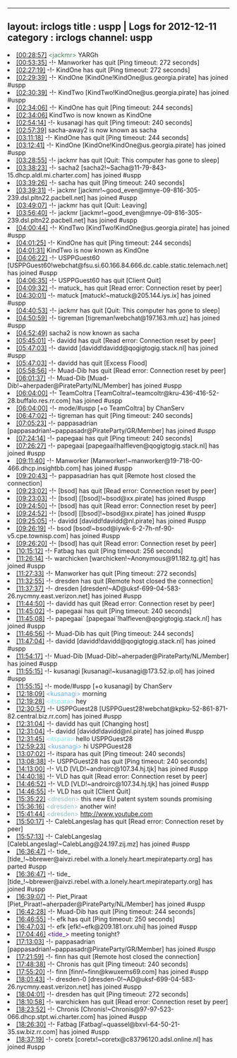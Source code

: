 
---
layout: irclogs
title : uspp | Logs for 2012-12-11
category : irclogs
channel: uspp
---
<li class="logitem"><a href="#00:28:57" name="00:28:57" class="time">[00:28:57]</a> <span class="person" style="color:#487959">&lt;jackmr&gt;</span> YARGh </li>
<li class="logitem"><a href="#00:53:35" name="00:53:35" class="time">[00:53:35]</a> -!- <span class="quit">Manworker</span> has quit [Ping timeout: 272 seconds] </li>
<li class="logitem"><a href="#02:27:19" name="02:27:19" class="time">[02:27:19]</a> -!- <span class="quit">KindOne</span> has quit [Ping timeout: 272 seconds] </li>
<li class="logitem"><a href="#02:29:39" name="02:29:39" class="time">[02:29:39]</a> -!- <span class="join">KindOne</span> [KindOne!KindOne@us.georgia.pirate] has joined #uspp </li>
<li class="logitem"><a href="#02:30:39" name="02:30:39" class="time">[02:30:39]</a> -!- <span class="join">KindTwo</span> [KindTwo!KindOne@us.georgia.pirate] has joined #uspp </li>
<li class="logitem"><a href="#02:34:06" name="02:34:06" class="time">[02:34:06]</a> -!- <span class="quit">KindOne</span> has quit [Ping timeout: 244 seconds] </li>
<li class="logitem"><a href="#02:34:06" name="02:34:06" class="time">[02:34:06]</a> <span class="nick">KindTwo</span> is now known as <span class="nick">KindOne</span> </li>
<li class="logitem"><a href="#02:54:14" name="02:54:14" class="time">[02:54:14]</a> -!- <span class="quit">kusanagi</span> has quit [Ping timeout: 240 seconds] </li>
<li class="logitem"><a href="#02:57:39" name="02:57:39" class="time">[02:57:39]</a> <span class="nick">sacha-away2</span> is now known as <span class="nick">sacha</span> </li>
<li class="logitem"><a href="#03:11:18" name="03:11:18" class="time">[03:11:18]</a> -!- <span class="quit">KindOne</span> has quit [Ping timeout: 244 seconds] </li>
<li class="logitem"><a href="#03:12:41" name="03:12:41" class="time">[03:12:41]</a> -!- <span class="join">KindOne</span> [KindOne!KindOne@us.georgia.pirate] has joined #uspp </li>
<li class="logitem"><a href="#03:28:55" name="03:28:55" class="time">[03:28:55]</a> -!- <span class="quit">jackmr</span> has quit [Quit: This computer has gone to sleep] </li>
<li class="logitem"><a href="#03:38:23" name="03:38:23" class="time">[03:38:23]</a> -!- <span class="join">sacha2</span> [sacha2!~Sacha@11-79-843-15.dhcp.aldl.mi.charter.com] has joined #uspp </li>
<li class="logitem"><a href="#03:39:26" name="03:39:26" class="time">[03:39:26]</a> -!- <span class="quit">sacha</span> has quit [Ping timeout: 240 seconds] </li>
<li class="logitem"><a href="#03:39:31" name="03:39:31" class="time">[03:39:31]</a> -!- <span class="join">jackmr</span> [jackmr!~good_even@mnye-09-816-305-239.dsl.pltn22.pacbell.net] has joined #uspp </li>
<li class="logitem"><a href="#03:49:07" name="03:49:07" class="time">[03:49:07]</a> -!- <span class="quit">jackmr</span> has quit [Quit: Leaving] </li>
<li class="logitem"><a href="#03:56:40" name="03:56:40" class="time">[03:56:40]</a> -!- <span class="join">jackmr</span> [jackmr!~good_even@mnye-09-816-305-239.dsl.pltn22.pacbell.net] has joined #uspp </li>
<li class="logitem"><a href="#04:00:44" name="04:00:44" class="time">[04:00:44]</a> -!- <span class="join">KindTwo</span> [KindTwo!KindOne@us.georgia.pirate] has joined #uspp </li>
<li class="logitem"><a href="#04:01:25" name="04:01:25" class="time">[04:01:25]</a> -!- <span class="quit">KindOne</span> has quit [Ping timeout: 244 seconds] </li>
<li class="logitem"><a href="#04:01:31" name="04:01:31" class="time">[04:01:31]</a> <span class="nick">KindTwo</span> is now known as <span class="nick">KindOne</span> </li>
<li class="logitem"><a href="#04:06:22" name="04:06:22" class="time">[04:06:22]</a> -!- <span class="join">USPPGuest60</span> [USPPGuest60!webchat@fsu.si.60.166.84.666.dc.cable.static.telemach.net] has joined #uspp </li>
<li class="logitem"><a href="#04:06:35" name="04:06:35" class="time">[04:06:35]</a> -!- <span class="quit">USPPGuest60</span> has quit [Client Quit] </li>
<li class="logitem"><a href="#04:09:32" name="04:09:32" class="time">[04:09:32]</a> -!- <span class="quit">matuck_</span> has quit [Read error: Connection reset by peer] </li>
<li class="logitem"><a href="#04:30:01" name="04:30:01" class="time">[04:30:01]</a> -!- <span class="join">matuck</span> [matuck!~matuck@205.144.iys.ix] has joined #uspp </li>
<li class="logitem"><a href="#04:40:53" name="04:40:53" class="time">[04:40:53]</a> -!- <span class="quit">jackmr</span> has quit [Quit: This computer has gone to sleep] </li>
<li class="logitem"><a href="#04:50:59" name="04:50:59" class="time">[04:50:59]</a> -!- <span class="join">tigreman</span> [tigreman!webchat@197.163.mh.uz] has joined #uspp </li>
<li class="logitem"><a href="#04:52:49" name="04:52:49" class="time">[04:52:49]</a> <span class="nick">sacha2</span> is now known as <span class="nick">sacha</span> </li>
<li class="logitem"><a href="#05:45:01" name="05:45:01" class="time">[05:45:01]</a> -!- <span class="quit">davidd</span> has quit [Read error: Connection reset by peer] </li>
<li class="logitem"><a href="#05:47:03" name="05:47:03" class="time">[05:47:03]</a> -!- <span class="join">davidd</span> [davidd!davidd@qogigtogig.stack.nl] has joined #uspp </li>
<li class="logitem"><a href="#05:47:03" name="05:47:03" class="time">[05:47:03]</a> -!- <span class="quit">davidd</span> has quit [Excess Flood] </li>
<li class="logitem"><a href="#05:58:56" name="05:58:56" class="time">[05:58:56]</a> -!- <span class="quit">Muad-Dib</span> has quit [Read error: Connection reset by peer] </li>
<li class="logitem"><a href="#06:01:37" name="06:01:37" class="time">[06:01:37]</a> -!- <span class="join">Muad-Dib</span> [Muad-Dib!~aherpader@PirateParty/NL/Member] has joined #uspp </li>
<li class="logitem"><a href="#06:04:00" name="06:04:00" class="time">[06:04:00]</a> -!- <span class="join">TeamColtra</span> [TeamColtra!~teamcoltr@kru-436-416-52-28.buffalo.res.rr.com] has joined #uspp </li>
<li class="logitem"><a href="#06:04:00" name="06:04:00" class="time">[06:04:00]</a> -!- mode/<span class="mode">#uspp</span> [+o TeamColtra] by ChanServ </li>
<li class="logitem"><a href="#06:47:02" name="06:47:02" class="time">[06:47:02]</a> -!- <span class="quit">tigreman</span> has quit [Ping timeout: 240 seconds] </li>
<li class="logitem"><a href="#07:05:23" name="07:05:23" class="time">[07:05:23]</a> -!- <span class="join">pappasadrian</span> [pappasadrian!~pappasadr@PirateParty/GR/Member] has joined #uspp </li>
<li class="logitem"><a href="#07:24:14" name="07:24:14" class="time">[07:24:14]</a> -!- <span class="quit">papegaai</span> has quit [Ping timeout: 240 seconds] </li>
<li class="logitem"><a href="#07:26:27" name="07:26:27" class="time">[07:26:27]</a> -!- <span class="join">papegaai</span> [papegaai!halfleven@qogigtogig.stack.nl] has joined #uspp </li>
<li class="logitem"><a href="#09:11:40" name="09:11:40" class="time">[09:11:40]</a> -!- <span class="join">Manworker</span> [Manworker!~manworker@19-718-00-466.dhcp.insightbb.com] has joined #uspp </li>
<li class="logitem"><a href="#09:20:43" name="09:20:43" class="time">[09:20:43]</a> -!- <span class="quit">pappasadrian</span> has quit [Remote host closed the connection] </li>
<li class="logitem"><a href="#09:23:02" name="09:23:02" class="time">[09:23:02]</a> -!- <span class="quit">[bsod]</span> has quit [Read error: Connection reset by peer] </li>
<li class="logitem"><a href="#09:23:03" name="09:23:03" class="time">[09:23:03]</a> -!- <span class="join">[bsod]</span> [[bsod]!~bsod@xx.pirate] has joined #uspp </li>
<li class="logitem"><a href="#09:24:50" name="09:24:50" class="time">[09:24:50]</a> -!- <span class="quit">[bsod]</span> has quit [Read error: Connection reset by peer] </li>
<li class="logitem"><a href="#09:24:52" name="09:24:52" class="time">[09:24:52]</a> -!- <span class="join">[bsod]</span> [[bsod]!~bsod@xx.pirate] has joined #uspp </li>
<li class="logitem"><a href="#09:25:05" name="09:25:05" class="time">[09:25:05]</a> -!- <span class="join">davidd</span> [davidd!davidd@nl.pirate] has joined #uspp </li>
<li class="logitem"><a href="#09:26:19" name="09:26:19" class="time">[09:26:19]</a> -!- <span class="join">bsod</span> [bsod!~bsod@iywk-6-2-7h-nf-90-v5.cpe.townisp.com] has joined #uspp </li>
<li class="logitem"><a href="#09:26:20" name="09:26:20" class="time">[09:26:20]</a> -!- <span class="quit">[bsod]</span> has quit [Read error: Connection reset by peer] </li>
<li class="logitem"><a href="#10:15:12" name="10:15:12" class="time">[10:15:12]</a> -!- <span class="quit">Fatbag</span> has quit [Ping timeout: 256 seconds] </li>
<li class="logitem"><a href="#11:26:14" name="11:26:14" class="time">[11:26:14]</a> -!- <span class="join">warchicken</span> [warchicken!~Anonymous@91.182.tg.git] has joined #uspp </li>
<li class="logitem"><a href="#11:27:33" name="11:27:33" class="time">[11:27:33]</a> -!- <span class="quit">Manworker</span> has quit [Ping timeout: 272 seconds] </li>
<li class="logitem"><a href="#11:32:55" name="11:32:55" class="time">[11:32:55]</a> -!- <span class="quit">dresden</span> has quit [Remote host closed the connection] </li>
<li class="logitem"><a href="#11:37:37" name="11:37:37" class="time">[11:37:37]</a> -!- <span class="join">dresden</span> [dresden!~AD@uksf-699-04-583-26.nycmny.east.verizon.net] has joined #uspp </li>
<li class="logitem"><a href="#11:44:50" name="11:44:50" class="time">[11:44:50]</a> -!- <span class="quit">davidd</span> has quit [Read error: Connection reset by peer] </li>
<li class="logitem"><a href="#11:45:02" name="11:45:02" class="time">[11:45:02]</a> -!- <span class="quit">papegaai</span> has quit [Ping timeout: 240 seconds] </li>
<li class="logitem"><a href="#11:45:08" name="11:45:08" class="time">[11:45:08]</a> -!- <span class="join">papegaai`</span> [papegaai`!halfleven@qogigtogig.stack.nl] has joined #uspp </li>
<li class="logitem"><a href="#11:46:56" name="11:46:56" class="time">[11:46:56]</a> -!- <span class="quit">Muad-Dib</span> has quit [Ping timeout: 244 seconds] </li>
<li class="logitem"><a href="#11:47:04" name="11:47:04" class="time">[11:47:04]</a> -!- <span class="join">davidd</span> [davidd!davidd@qogigtogig.stack.nl] has joined #uspp </li>
<li class="logitem"><a href="#11:54:17" name="11:54:17" class="time">[11:54:17]</a> -!- <span class="join">Muad-Dib</span> [Muad-Dib!~aherpader@PirateParty/NL/Member] has joined #uspp </li>
<li class="logitem"><a href="#11:55:15" name="11:55:15" class="time">[11:55:15]</a> -!- <span class="join">kusanagi</span> [kusanagi!~kusanagi@173.52.ip.ol] has joined #uspp </li>
<li class="logitem"><a href="#11:55:15" name="11:55:15" class="time">[11:55:15]</a> -!- mode/<span class="mode">#uspp</span> [+o kusanagi] by ChanServ </li>
<li class="logitem"><a href="#12:18:09" name="12:18:09" class="time">[12:18:09]</a> <span class="person" style="color:#6aace3">&lt;kusanagi&gt;</span> morning </li>
<li class="logitem"><a href="#12:19:28" name="12:19:28" class="time">[12:19:28]</a> <span class="person" style="color:#7deee6">&lt;itspara&gt;</span> hey </li>
<li class="logitem"><a href="#12:30:57" name="12:30:57" class="time">[12:30:57]</a> -!- <span class="join">USPPGuest28</span> [USPPGuest28!webchat@kpku-52-861-871-82.central.biz.rr.com] has joined #uspp </li>
<li class="logitem"><a href="#12:31:04" name="12:31:04" class="time">[12:31:04]</a> -!- <span class="quit">davidd</span> has quit [Changing host] </li>
<li class="logitem"><a href="#12:31:04" name="12:31:04" class="time">[12:31:04]</a> -!- <span class="join">davidd</span> [davidd!davidd@nl.pirate] has joined #uspp </li>
<li class="logitem"><a href="#12:31:45" name="12:31:45" class="time">[12:31:45]</a> <span class="person" style="color:#7deee6">&lt;itspara&gt;</span> hello USPPGuest28  </li>
<li class="logitem"><a href="#12:59:23" name="12:59:23" class="time">[12:59:23]</a> <span class="person" style="color:#6aace3">&lt;kusanagi&gt;</span> hi USPPGuest28  </li>
<li class="logitem"><a href="#13:07:02" name="13:07:02" class="time">[13:07:02]</a> -!- <span class="quit">itspara</span> has quit [Ping timeout: 240 seconds] </li>
<li class="logitem"><a href="#13:08:38" name="13:08:38" class="time">[13:08:38]</a> -!- <span class="quit">USPPGuest28</span> has quit [Ping timeout: 240 seconds] </li>
<li class="logitem"><a href="#14:13:00" name="14:13:00" class="time">[14:13:00]</a> -!- <span class="join">VLD</span> [VLD!~androirc@107.34.hj.tjk] has joined #uspp </li>
<li class="logitem"><a href="#14:40:18" name="14:40:18" class="time">[14:40:18]</a> -!- <span class="quit">VLD</span> has quit [Read error: Connection reset by peer] </li>
<li class="logitem"><a href="#14:46:52" name="14:46:52" class="time">[14:46:52]</a> -!- <span class="join">VLD</span> [VLD!~androirc@107.34.hj.tjk] has joined #uspp </li>
<li class="logitem"><a href="#14:46:55" name="14:46:55" class="time">[14:46:55]</a> -!- <span class="quit">VLD</span> has quit [Client Quit] </li>
<li class="logitem"><a href="#15:35:22" name="15:35:22" class="time">[15:35:22]</a> <span class="person" style="color:#90bebd">&lt;dresden&gt;</span> this new EU patent system sounds promising </li>
<li class="logitem"><a href="#15:36:16" name="15:36:16" class="time">[15:36:16]</a> <span class="person" style="color:#90bebd">&lt;dresden&gt;</span> another win! </li>
<li class="logitem"><a href="#15:41:44" name="15:41:44" class="time">[15:41:44]</a> <span class="person" style="color:#90bebd">&lt;dresden&gt;</span> <a href="http://www.youtube.com/watch?v=73GC20qqOws&amp;feature=youtu.be" target="_blank">http://www.youtube.com</a> </li>
<li class="logitem"><a href="#15:50:17" name="15:50:17" class="time">[15:50:17]</a> -!- <span class="quit">CalebLangeslag</span> has quit [Read error: Connection reset by peer] </li>
<li class="logitem"><a href="#15:57:13" name="15:57:13" class="time">[15:57:13]</a> -!- <span class="join">CalebLangeslag</span> [CalebLangeslag!~CalebLang@24.197.zij.mz] has joined #uspp </li>
<li class="logitem"><a href="#16:36:47" name="16:36:47" class="time">[16:36:47]</a> -!- <span class="part">tide_</span> [tide_!~bbrewer@aivzi.rebel.with.a.lonely.heart.mepirateparty.org] has parted #uspp </li>
<li class="logitem"><a href="#16:36:47" name="16:36:47" class="time">[16:36:47]</a> -!- <span class="join">tide_</span> [tide_!~bbrewer@aivzi.rebel.with.a.lonely.heart.mepirateparty.org] has joined #uspp </li>
<li class="logitem"><a href="#16:39:07" name="16:39:07" class="time">[16:39:07]</a> -!- <span class="join">Piet_Piraat</span> [Piet_Piraat!~aherpader@PirateParty/NL/Member] has joined #uspp </li>
<li class="logitem"><a href="#16:42:28" name="16:42:28" class="time">[16:42:28]</a> -!- <span class="quit">Muad-Dib</span> has quit [Ping timeout: 244 seconds] </li>
<li class="logitem"><a href="#16:46:55" name="16:46:55" class="time">[16:46:55]</a> -!- <span class="quit">efk</span> has quit [Ping timeout: 250 seconds] </li>
<li class="logitem"><a href="#16:47:03" name="16:47:03" class="time">[16:47:03]</a> -!- <span class="join">efk</span> [efk!~efk@209.181.orx.uhi] has joined #uspp </li>
<li class="logitem"><a href="#17:04:46" name="17:04:46" class="time">[17:04:46]</a> <span class="person" style="color:#42078b">&lt;tide_&gt;</span> meeting tonight? </li>
<li class="logitem"><a href="#17:13:03" name="17:13:03" class="time">[17:13:03]</a> -!- <span class="join">pappasadrian</span> [pappasadrian!~pappasadr@PirateParty/GR/Member] has joined #uspp </li>
<li class="logitem"><a href="#17:21:59" name="17:21:59" class="time">[17:21:59]</a> -!- <span class="quit">finn</span> has quit [Remote host closed the connection] </li>
<li class="logitem"><a href="#17:48:38" name="17:48:38" class="time">[17:48:38]</a> -!- <span class="quit">Chronis</span> has quit [Ping timeout: 240 seconds] </li>
<li class="logitem"><a href="#17:55:20" name="17:55:20" class="time">[17:55:20]</a> -!- <span class="join">finn</span> [finn!~finn@kwuxems69.com] has joined #uspp </li>
<li class="logitem"><a href="#18:01:43" name="18:01:43" class="time">[18:01:43]</a> -!- <span class="join">dresden-0</span> [dresden-0!~AD@uksf-699-04-583-26.nycmny.east.verizon.net] has joined #uspp </li>
<li class="logitem"><a href="#18:04:01" name="18:04:01" class="time">[18:04:01]</a> -!- <span class="quit">dresden</span> has quit [Ping timeout: 272 seconds] </li>
<li class="logitem"><a href="#18:10:58" name="18:10:58" class="time">[18:10:58]</a> -!- <span class="quit">warchicken</span> has quit [Read error: Connection reset by peer] </li>
<li class="logitem"><a href="#18:23:52" name="18:23:52" class="time">[18:23:52]</a> -!- <span class="join">Chronis</span> [Chronis!~Chronis@97-97-523-066.dhcp.stpt.wi.charter.com] has joined #uspp </li>
<li class="logitem"><a href="#18:26:30" name="18:26:30" class="time">[18:26:30]</a> -!- <span class="join">Fatbag</span> [Fatbag!~quassel@bxvl-64-50-21-35.sw.biz.rr.com] has joined #uspp </li>
<li class="logitem"><a href="#18:37:19" name="18:37:19" class="time">[18:37:19]</a> -!- <span class="join">coretx</span> [coretx!~coretx@c83796120.adsl.online.nl] has joined #uspp </li>


